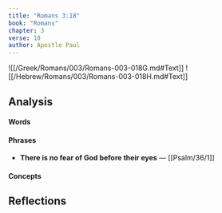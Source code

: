 ```yaml
---
title: "Romans 3:18"
book: "Romans"
chapter: 3
verse: 18
author: Apostle Paul
---
```

![[/Greek/Romans/003/Romans-003-018G.md#Text]]
![[/Hebrew/Romans/003/Romans-003-018H.md#Text]]

## Analysis

#### Words

#### Phrases
- **There is no fear of God before their eyes** — [[Psalm/36/1]]

#### Concepts

## Reflections

